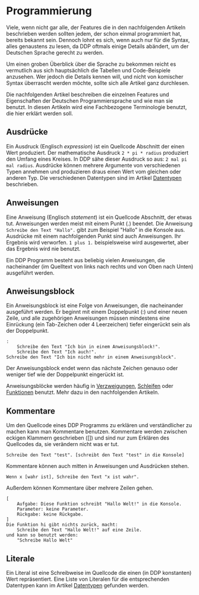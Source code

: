 # Programmierung

Viele, wenn nicht gar alle, der Features die in den nachfolgenden Artikeln beschrieben werden sollten jedem, der schon einmal programmiert hat, bereits bekannt sein.
Dennoch lohnt es sich, wenn auch nur für die Syntax, alles genaustens zu lesen, da DDP oftmals einige Details abändert, um der Deutschen Sprache gerecht zu werden.

Um einen groben Überblick über die Sprache zu bekommen reicht es vermutlich aus sich hauptsächlich die Tabellen und Code-Beispiele
anzusehen. Wer jedoch die Details kennen will, und nicht von komischer Syntax überrascht werden möchte, sollte sich alle Artikel
ganz durchlesen.

Die nachfolgenden Artikel beschreiben die einzelnen Features und Eigenschaften der Deutschen Programmiersprache und wie man sie benutzt.
In diesen Artikeln wird eine Fachbezogene Terminologie benutzt, die hier erklärt werden soll.

## Ausdrücke

Ein Ausdruck (Englisch *expression*) ist ein Quellcode Abschnitt der einen Wert produziert.
Der mathematische Ausdruck `2 * pi * radius` produziert den Umfang eines Kreises.
In DDP sähe dieser Ausdruck so aus: `2 mal pi mal radius`.
Ausdrücke können mehrere Argumente von verschiedenen Typen annehmen und produzieren draus einen Wert
vom gleichen oder anderen Typ.
Die verschiedenen Datentypen sind im Artikel [Datentypen](?p=Programmierung/Datentypen) beschrieben.

## Anweisungen

Eine Anweisung (Englisch *statement*) ist ein Quellcode Abschnitt, der etwas tut.
Anweisungen werden meist mit einem Punkt (.) beendet.
Die Anweisung `Schreibe den Text "Hallo".` gibt zum Beispiel "Hallo" in die Konsole aus.
Ausdrücke mit einem nachfolgenden Punkt sind auch Anweisungen. Ihr Ergebnis wird verworfen.
`1 plus 1.` beispielsweise wird ausgewertet, aber das Ergebnis wird nie benutzt.

Ein DDP Programm besteht aus beliebig vielen Anweisungen, die nacheinander (im Quelltext von links nach rechts 
und von Oben nach Unten) ausgeführt werden.

## Anweisungsblock

Ein Anweisungsblock ist eine Folge von Anweisungen, die nacheinander ausgeführt werden.
Er beginnt mit einem Doppelpunkt (:) und einer neuen Zeile, und alle zugehörigen Anweisungen
müssen mindestens eine Einrückung (ein Tab-Zeichen oder 4 Leerzeichen) tiefer eingerückt sein als der Doppelpunkt.
```ddp
:
	Schreibe den Text "Ich bin in einem Anweisungsblock!".
	Schreibe den Text "Ich auch!".
Schreibe den Text "Ich bin nicht mehr in einem Anweisungsblock".
```
Der Anweisungsblock endet wenn das nächste Zeichen genauso oder weniger tief wie der Doppelpunkt eingerückt ist.

Anweisungsblöcke werden häufig in [Verzweigungen](?p=Programmierung/Verzweigungen%20und%20Schleifen#verzweigungen), [Schleifen](?p=Programmierung/Verzweigungen%20und%20Schleifen#schleifen) oder [Funktionen](?p=Programmierung/Funktionen) benutzt.
Mehr dazu in den nachfolgenden Artikeln.

## Kommentare

Um den Quellcode eines DDP Programms zu erklären und verständlicher zu machen kann man Kommentare benutzen.
Kommentare werden zwischen eckigen Klammern geschrieben ([]) und sind nur zum Erklären des Quellcodes da, sie verändern nicht was er tut.

```ddp
Schreibe den Text "test". [schreibt den Text "test" in die Konsole]
```

Kommentare können auch mitten in Anweisungen und Ausdrücken stehen.
```ddp
Wenn x [wahr ist], Schreibe den Text "x ist wahr".
```

Außerdem können Kommentare über mehrere Zeilen gehen.
```ddp
[
	Aufgabe: Diese Funktion schreibt "Hallo Welt!" in die Konsole.
	Parameter: keine Parameter.
	Rückgabe: keine Rückgabe.
]
Die Funktion hi gibt nichts zurück, macht:
	Schreibe den Text "Hallo Welt!" auf eine Zeile.
und kann so benutzt werden:
	"Schreibe Hallo Welt"
```

## Literale

Ein Literal ist eine Schreibweise im Quellcode die einen (in DDP konstanten) Wert repräsentiert.
Eine Liste von Literalen für die entsprechenden Datentypen kann im Artikel [Datentypen](?p=Programmierung/Datentypen) gefunden werden.
